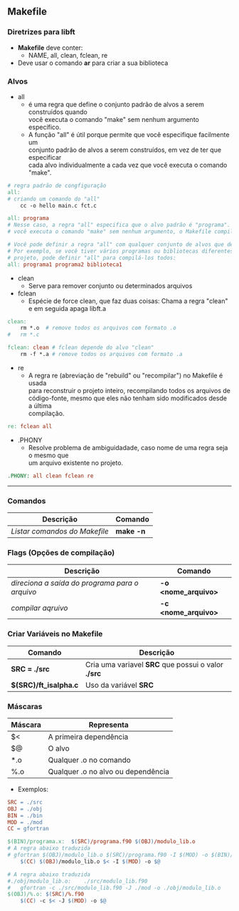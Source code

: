 ## Makefile

### Diretrizes para libft
- **Makefile** deve conter: 
  - NAME, all, clean, fclean, re
- Deve usar o comando **ar** para criar a sua biblioteca

### Alvos
- all
  - é uma regra que define o conjunto padrão de alvos a serem construídos quando\
  você executa o comando "make" sem nenhum argumento específico.
  - A função "all" é útil porque permite que você especifique facilmente um\
  conjunto padrão de alvos a serem construídos, em vez de ter que especificar\
  cada alvo individualmente a cada vez que você executa o comando "make".
```makefile
# regra padrão de congfiguração
all:
# criando um comando do "all"
	cc -o hello main.c fct.c
```
```makefile
all: programa
# Nesse caso, a regra "all" especifica que o alvo padrão é "programa". Quando
# você executa o comando "make" sem nenhum argumento, o Makefile compila "programa".
```
```makefile
# Você pode definir a regra "all" com qualquer conjunto de alvos que desejar.
# Por exemplo, se você tiver vários programas ou bibliotecas diferentes em seu
# projeto, pode definir "all" para compilá-los todos:
all: programa1 programa2 biblioteca1
```
- clean
  - Serve para remover conjunto ou determinados arquivos
- fclean
  - Espécie de force clean, que faz duas coisas: Chama a regra "clean"\
  e em seguida apaga libft.a
```makefile
clean:
	rm *.o  # remove todos os arquivos com formato .o
#	rm *.c

fclean: clean # fclean depende do alvo "clean"
	rm -f *.a # remove todos os arquivos com formato .a	
```
- re
  - A regra re (abreviação de "rebuild" ou "recompilar") no Makefile é usada\
  para reconstruir o projeto inteiro, recompilando todos os arquivos de\
  código-fonte, mesmo que eles não tenham sido modificados desde a última\
  compilação.
```makefile
re: fclean all
```
- .PHONY
  - Resolve problema de ambiguidadade, caso nome de uma regra seja o mesmo que\
  um arquivo existente no projeto.
```makefile
.PHONY:	all clean fclean re
```
---
### Comandos
Descrição | Comando |
----------|---------|
*Listar comandos do Makefile* | **make -n**

### Flags (Opções de compilação)
Descrição | Comando |
----------|---------|
*direciona a saída do programa para o arquivo* | **-o \<nome_arquivo>**
*compilar aqruivo* | **-c \<nome_arquivo>**

### Criar Variáveis no Makefile
Comando | Descrição |
--------|-----------|
**SRC = ./src** | Cria uma variavel **SRC** que possui o valor **./src**
**$(SRC)/ft_isalpha.c** | Uso da variável **SRC**

### Máscaras
Máscara | Representa|
--------|-----------|
$<  |  A primeira dependência
$@  | O alvo
*.o | Qualquer .o no comando
%.o | Qualquer .o no alvo ou dependência
- Exemplos:

```makefile
SRC = ./src
OBJ = ./obj
BIN = ./bin
MOD = ./mod
CC = gfortran

$(BIN)/programa.x:	$(SRC)/programa.f90 $(OBJ)/modulo_lib.o
# A regra abaixo traduzida
# gfortran $(OBJ)/modulo_lib.o $(SRC)/programa.f90 -I $(MOD) -o $(BIN)/programa.x
	$(CC) $(OBJ)/modulo_lib.o $< -I $(MOD) -o $@

# A regra abaixo traduzida
#./obj/modulo_lib.o:	./src/modulo_lib.f90
#	gfortran -c ./src/modulo_lib.f90 -J ./mod -o ./obj/modulo_lib.o
$(OBJ)/%.o:	$(SRC)/%.f90
	$(CC) -c $< -J $(MOD) -o $@
```